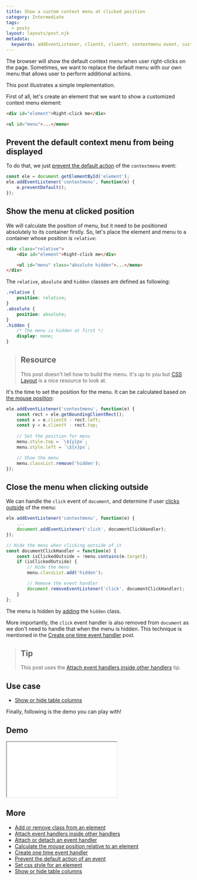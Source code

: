 ```yaml
---
title: Show a custom context menu at clicked position
category: Intermediate
tags:
  - posts
layout: layouts/post.njk
metadata:
  keywords: addEventListener, clientX, clientY, contextmenu event, custom context menu, detect click outside, getBoundingClientRect, mouse position, prevent default action, set element position
---
```


The browser will show the default context menu when user right-clicks on the page. Sometimes, we want to replace the default menu with our own menu that allows user to perform additional actions.

This post illustrates a simple implementation.

First of all, let's create an element that we want to show a customized context menu element:

```html
<div id="element">Right-click me</div>

<ul id="menu">...</menu>
```

## Prevent the default context menu from being displayed

To do that, we just [prevent the default action](/prevent-the-default-action-of-an-event) of the `contextmenu` event:

```js
const ele = document.getElementById('element');
ele.addEventListener('contextmenu', function(e) {
    e.preventDefault();
});
```

## Show the menu at clicked position

We will calculate the position of menu, but it need to be positioned absolutely to its container firstly.
So, let's place the element and menu to a container whose position is `relative`:

```html
<div class="relative">
    <div id="element">Right-click me</div>

    <ul id="menu" class="absolute hidden">...</menu>
</div>
```

The `relative`, `absolute` and `hidden` classes are defined as following:

```css
.relative {
    position: relative;
}
.absolute {
    position: absolute;
}
.hidden {
    /* The menu is hidden at first */
    display: none;
}
```

> ## Resource
>
> This post doesn't tell how to build the menu. It's up to you but [CSS Layout](https://csslayout.io/patterns/menu) is a nice resource to look at.

It's the time to set the position for the menu. It can be calculated based on [the mouse position](/calculate-the-mouse-position-relative-to-an-element):

```js
ele.addEventListener('contextmenu', function(e) {
    const rect = ele.getBoundingClientRect();
    const x = e.clientX - rect.left;
    const y = e.clientY - rect.top;
    
    // Set the position for menu
    menu.style.top = `\${y}px`;
    menu.style.left = `\${x}px`;

    // Show the menu
    menu.classList.remove('hidden');
});
```

## Close the menu when clicking outside

We can handle the `click` event of `document`, and determine if user [clicks outside](/detect-clicks-outside-of-an-element) of the menu:

```js
ele.addEventListener('contextmenu', function(e) {
    ...
    document.addEventListener('click', documentClickHandler);
});

// Hide the menu when clicking outside of it
const documentClickHandler = function(e) {
    const isClickedOutside = !menu.contains(e.target);
    if (isClickedOutside) {
        // Hide the menu
        menu.classList.add('hidden');

        // Remove the event handler
        document.removeEventListener('click', documentClickHandler);
    }
};
```

The menu is hidden by [adding](/add-or-remove-class-from-an-element) the `hidden` class. 

More importantly, the `click` event handler is also removed from `document` as we don't need to handle that when the menu is hidden.
This technique is mentioned in the [Create one time event handler](/create-one-time-event-handler) post.

> ## Tip
>
> This post uses the [Attach event handlers inside other handlers](/attach-event-handlers-inside-other-handlers) tip.

## Use case

* [Show or hide table columns](/show-or-hide-table-columns)

Finally, following is the demo you can play with!

## Demo

<iframe src='/demo/show-a-custom-context-menu-at-clicked-position/index.html'></iframe>

## More

* [Add or remove class from an element](/add-or-remove-class-from-an-element)
* [Attach event handlers inside other handlers](/attach-event-handlers-inside-other-handlers)
* [Attach or detach an event handler](/attach-or-detach-an-event-handler)
* [Calculate the mouse position relative to an element](/calculate-the-mouse-position-relative-to-an-element)
* [Create one time event handler](/create-one-time-event-handler)
* [Prevent the default action of an event](/prevent-the-default-action-of-an-event)
* [Set css style for an element](/set-css-style-for-an-element)
* [Show or hide table columns](/show-or-hide-table-columns)